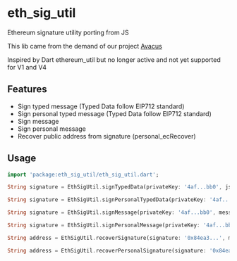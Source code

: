 # eth_sig_util

Ethereum signature utility porting from JS

This lib came from the demand of our project [Avacus](https://avacus.cc)

Inspired by Dart ethereum_util but no longer active and not yet supported for V1 and V4

## Features
- Sign typed message (Typed Data follow EIP712 standard)
- Sign personal typed message (Typed Data follow EIP712 standard)
- Sign message
- Sign personal message
- Recover public address from signature (personal_ecRecover)

## Usage
```dart
import 'package:eth_sig_util/eth_sig_util.dart';

String signature = EthSigUtil.signTypedData(privateKey: '4af...bb0', jsonData: '{...}', version: TypedDataVersion.V4);

String signature = EthSigUtil.signPersonalTypedData(privateKey: '4af...bb0', jsonData: '{...}', version: TypedDataVersion.V4);

String signature = EthSigUtil.signMessage(privateKey: '4af...bb0', message: []);

String signature = EthSigUtil.signPersonalMessage(privateKey: '4af...bb0', message: []);

String address = EthSigUtil.recoverSignature(signature: '0x84ea3...', message: []);

String address = EthSigUtil.recoverPersonalSignature(signature: '0x84ea3...', message: []);
```
